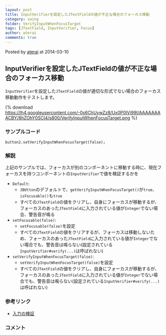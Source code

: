 ```yaml
---
layout: post
title: InputVerifierを設定したJTextFieldの値が不正な場合のフォーカス移動
category: swing
folder: VerifyInputWhenFocusTarget
tags: [JTextField, InputVerifier, Focus]
author: aterai
comments: true
---
```


Posted by [aterai](http://terai.xrea.jp/aterai.html) at 2014-03-10

## InputVerifierを設定したJTextFieldの値が不正な場合のフォーカス移動
`InputVerifier`を設定した`JTextField`の値が適切な形式でない場合のフォーカス移動動作をテストします。


{% download https://lh4.googleusercontent.com/-0s6ChUywZz8/Ux0P0IVi99I/AAAAAAAACBY/8hZOhY0SCI4/s800/VerifyInputWhenFocusTarget.png %}

### サンプルコード
<pre class="prettyprint"><code>button2.setVerifyInputWhenFocusTarget(false);
</code></pre>

### 解説
上記のサンプルでは、フォーカスが別のコンポーネントに移動する時に、現在フォーカスを持つコンポーネントの`InputVerifier`で値を検証するかを

- `Default`:
    - `JBUtton`のデフォルトで、`getVerifyInputWhenFocusTarget()`が`true`、`isFocusable()`も`true`
    - すべての`JTextField`の値をクリアし、自身にフォーカスが移動するが、フォーカスのあった`JTextField`に入力されている値が`Integer`でない場合、警告音が鳴る
- `setFocusable(false)`:
    - `setFocusable(false)`を設定
    - すべての`JTextField`の値をクリアするが、フォーカスは移動しないため、フォーカスのあった`JTextField`に入力されている値が`Integer`でない場合でも、警告音は鳴らない(設定されている`InputVerifier#verify(...)`は呼ばれない)
- `setVerifyInputWhenFocusTarget(false)`:
    - `setVerifyInputWhenFocusTarget(false)`を設定
    - すべての`JTextField`の値をクリアし、自身にフォーカスが移動するが、フォーカスのあった`JTextField`に入力されている値が`Integer`でない場合でも、警告音は鳴らない(設定されている`InputVerifier#verify(...)`は呼ばれない)

<!-- dummy comment line for breaking list -->

### 参考リンク
- [入力の検証](http://docs.oracle.com/javase/jp/1.4/guide/swing/1.3/InputChanges.html)

<!-- dummy comment line for breaking list -->

### コメント
